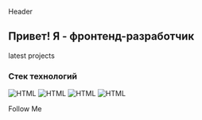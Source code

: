 Header

## Привет! Я - фронтенд-разработчик

latest projects

### Стек технологий

![HTML](https://img.shields.io/badge/-HTML-FA362A?style=for-the-badge&logo=appveyor&logo=HTML)
![HTML](https://img.shields.io/badge/-HTML-#fc1703?style=for-the-badge&logo=appveyor)
![HTML](https://img.shields.io/badge/-HTML-#fc1703?style=for-the-badge&logo=appveyor)
![HTML](https://img.shields.io/badge/-HTML-#fc1703?style=for-the-badge&logo=appveyor)

Follow Me

